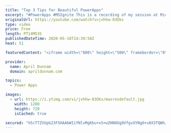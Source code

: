 ```yaml
---
title: "Top 3 Tips for Beautiful PowerApps"
excerpt: "#PowerApps #MSIgnite This is a recording of my session at Microsoft Ignite 2019 on \"Top 3 Tips for Beautiful PowerApps\".  In this 20 minute session, I show tips to help you improve the look and feel of your PowerApps."
originalUrl: https://youtube.com/watch?v=jvhhw-03Oks
type: video
price: Free
length: PT14M53S
publishedDateTime: 2020-05-18T14:39:58Z
heat: 51

featuredContent: "<iframe width=\"800\" height=\"500\" frameborder=\"0\" src=\"https://www.youtube.com/embed/jvhhw-03Oks\" allow=\"accelerometer; autoplay; encrypted-media; gyroscope; picture-in-picture\" allowfullscreen></iframe>"

provider:
  name: April Dunnam
  domain: aprildunnam.com

topics:
  - Power Apps

images:
  - url: https://i.ytimg.com/vi/jvhhw-03Oks/maxresdefault.jpg
    width: 1280
    height: 720
    isCached: true

secured: "h5cTTZVUpG23F5HAAbWIiYNlvMgKbu+xS+wZHNOOg8VfgvXYNgO+v8X3TQWh/0riSrTPyVWWpsR91FDx2bY52RXhTZKMZ+/HLuw1tJRPwOwElukdMsQL/aK5lT7wnZpZtyEWt9kMXKW9YrdN1kFc6Jb5JJX0zx+ya3jEVCKDxPdPOcSMBq3vo1xQzdwkQ2YmMpGr6wzHGVt+G3RxEj35CEcC/decRGvVItOt6jibO4OHSlRtGixhfhB/TgJZtEoZyxTccI52onqDdoDZdU6vHd+PzchjJsZSVGDoZbYFqqLdqglNx0s1rcBpWnL3+oKE/m7/ROmbj7mLr3WIv/xDGuJpedYtzP+oVC75VxKkIwGXPgvWusO+lnj1nFxRAVt+qko1wi5/1fozqWxUeqiU9Hg+UgxcALzC2L5EGiBdEuA=;nvtsubVaJNbSQCTQlrB9KQ=="
---
```


